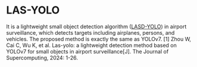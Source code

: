 # LAS-YOLO

It is a lightweight small object detection algorithm ([LASD-YOLO](https://pan.baidu.com/)) in airport surveillance, which detects targets including airplanes, persons, and vehicles. The proposed method is exactly the same as YOLOv7.
[1] Zhou W, Cai C, Wu K, et al. Las-yolo: a lightweight detection method based on YOLOv7 for small objects in airport surveillance[J]. The Journal of Supercomputing, 2024: 1-26.
